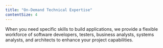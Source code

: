 ```yaml
---
title: "On-Demand Technical Expertise"
contentSize: 4
---
```


When you need specific skills to build applications, we provide a flexible workforce of 
software developers, testers, business analysts, systems analysts, and architects to 
enhance your project capabilities.
